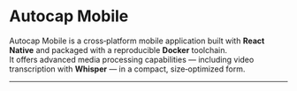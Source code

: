 # Autocap Mobile

Autocap Mobile is a cross‑platform mobile application built with **React Native** and packaged with a reproducible **Docker** toolchain.  
It offers advanced media processing capabilities — including video transcription with **Whisper** — in a compact, size‑optimized form.

---
